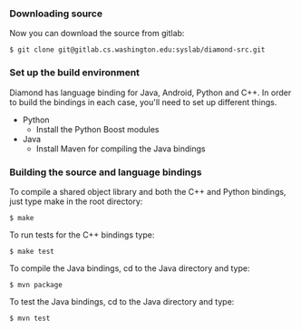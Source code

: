 ### Downloading source
Now you can download the source from gitlab:

    $ git clone git@gitlab.cs.washington.edu:syslab/diamond-src.git

### Set up the build environment
Diamond has language binding for Java, Android, Python and C++. In
order to build the bindings in each case, you'll need to set up
different things.

* Python
  - Install the Python Boost modules
* Java
  - Install Maven for compiling the Java bindings

### Building the source and language bindings
To compile a shared object library and both the C++ and Python
bindings, just type make in the root directory:

    $ make

To run tests for the C++ bindings type:

    $ make test

To compile the Java bindings, cd to the Java directory and type:

    $ mvn package

To test the Java bindings, cd to the Java directory and type:

    $ mvn test

